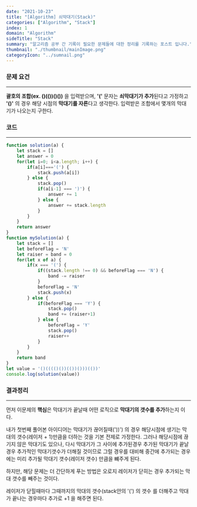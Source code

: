 ```yaml
---
date: "2021-10-23"
title: "[Algorithm] 쇠막대기(Stack)"
categories: ["Algorithm", "Stack"]
index: 1
domain: "Algorithm"
sideTitle: "Stack"
summary: "알고리즘 공부 간 기록이 필요한 문제들에 대한 정리를 기록하는 포스트 입니다."
thumbnail: "./thumbnail/mainImage.png"
categoryIcon: "../sumnail.png"
---
```


### 문제 요건
---
**괄호의 조합(ex. ()(())()())** 을 입력받으며, **'('** 문자는 **쇠막대기가 추가**된다고 가정하고 **'()'** 의 경우 해당 시점의 **막대기를 자른**다고 생각한다. 입력받은 조합에서 몇개의 막대기가 나오는지 구한다.

### 코드
---

```javascript
function solution(a) {
    let stack = []
    let answer = 0
    for(let i=0; i<a.length; i++) {
        if(a[i]==='(') {
            stack.push(a[i])
        } else {
            stack.pop()
            if(a[i-1] === ')') {
                answer += 1
            } else {
                answer += stack.length
            }
        }
    }
    return answer
}
function mySolution(a) {
    let stack = []
    let beforeFlag = 'N'
    let raiser = band = 0
    for(let x of a) {
        if(x === '(') {
            if((stack.length !== 0) && beforeFlag === 'N') {
                band -= raiser
            }
            beforeFlag = 'N'
            stack.push(x)
        } else {
            if(beforeFlag === 'Y') {
                stack.pop()
                band += (raiser+1)
            } else {
                beforeFlag = 'Y'
                stack.pop()
                raiser++
            }
        }
    }
    return band
}
let value = '()(((()())(())()))(())'
console.log(solution(value))
```

### 결과정리
---

먼저 이문제의 **핵심**은 막대기가 끝날때 어떤 로직으로 **막대기의 갯수를 추가**하는지 이다.

내가 첫번째 풀어본 아이디어는 막대기가 끊어질때('))') 의 경우 해당시점에 생기는 막대의 갯수(레이저 + 1)만큼을 더하는 것을 기본 전제로 가정한다. 그러나 해당시점에 끊기지 않은 막대기도 있으나, 다시 막대기가 그 사이에 추가된경우 추가된 막대기가 끝날경우 추가적인 막대기갯수가 더해질 것이므로 그럴 경우를 대비해 중간에 추가되는 경우에는 미리 추가될 막대기 갯수(레이저 갯수) 만큼을 뺴주게 된다.

하지만, 해당 문제는 더 간단하게 푸는 방법은 오로지 레이저가 닫히는 경우 추가되는 막대 갯수를 빼주는 것이다.

레이저가 닫힐때마다 그때까지의 막대의 갯수(stack안의 '(') 의 갯수 를 더해주고 막대가 끝나는 경우마다 추가로 +1 을 해주면 된다.

 


